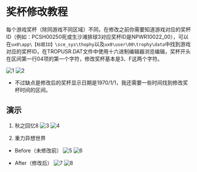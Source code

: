 # 奖杯修改教程
每个游戏奖杯（除同游戏不同区域）不同，在修改之前你需要知道游戏对应的奖杯ID（例如：PCSH00250死或生沙滩排球3对应奖杯ID是NPWR10022_00），可以在`ux0\app\【标题ID】\sce_sys\thophy`以及`ux0\user\00\trophy\data`中找到游戏对应的奖杯ID，在TROPUSR.DAT文件中使用十六进制编辑器浏览编辑，奖杯开头在区间第一行04项的第一个字符，修改奖杯基本是3、F这两个字符。

![1](https://user-images.githubusercontent.com/61804715/145160207-230fcf68-45cd-49c8-b6c4-2f3089d1b2d6.jpg)
![2](https://user-images.githubusercontent.com/61804715/145160375-37c8d3b7-92d1-437e-a578-90445a2ddb88.jpg)

- 不过缺点是修改后的奖杯显示日期是1970/1/1，我还需要一些时间找到修改奖杯时间的区间。

## 演示
1. 秋之回忆8
![3](https://user-images.githubusercontent.com/61804715/134748321-568ba06a-d757-477b-8595-24148ed9d112.png)
![4](https://user-images.githubusercontent.com/61804715/134748436-38d512ff-9d3d-48fe-afed-1d16963c48c2.png)

2. 重力异想世界
- Before（未修改前）
![5](https://user-images.githubusercontent.com/61804715/134748607-ee706c7c-424a-4a8e-846e-2b5e46c98b11.png)
![6](https://user-images.githubusercontent.com/61804715/134748317-9c5af35b-976c-48ac-a35a-008f0831fb0d.png)

- After（修改后）
![7](https://user-images.githubusercontent.com/61804715/134748631-b9d876a7-3346-44c3-b1a3-76da23f9193e.png)
![8](https://user-images.githubusercontent.com/61804715/134748613-b7017b81-b783-4935-969d-25ace6a893fc.png)
